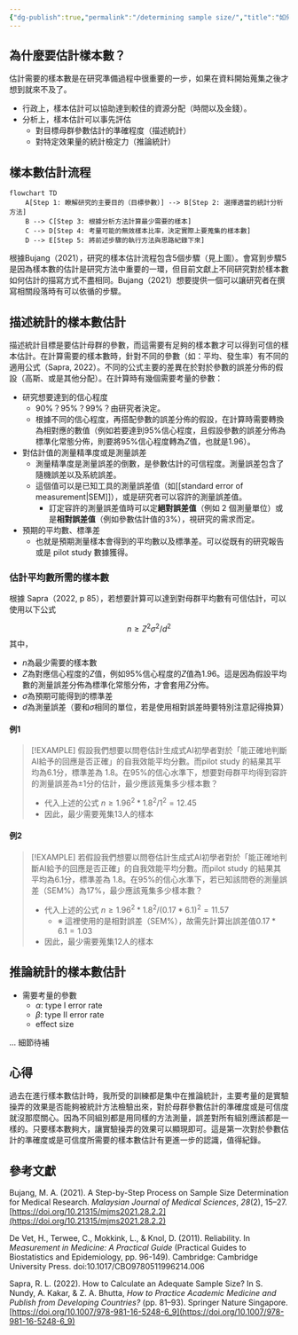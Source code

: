 ```yaml
---
{"dg-publish":true,"permalink":"/determining sample size/","title":"如何決定樣本數？","tags":["guideline","statistics"],"created":"2024-02-05T16:18","updated":"2024-02-06T16:24"}
---
```




## 為什麼要估計樣本數？

估計需要的樣本數是在研究準備過程中很重要的一步，如果在資料開始蒐集之後才想到就來不及了。
- 行政上，樣本估計可以協助達到較佳的資源分配（時間以及金錢）。
- 分析上，樣本估計可以事先評估
    - 對目標母群參數估計的準確程度（描述統計）
    - 對特定效果量的統計檢定力（推論統計）

## 樣本數估計流程


```mermaid
flowchart TD
    A[Step 1: 瞭解研究的主要目的（目標參數）] --> B[Step 2: 選擇適當的統計分析方法]
    B --> C[Step 3: 根據分析方法計算最少需要的樣本]
    C --> D[Step 4: 考量可能的無效樣本比率，決定實際上要蒐集的樣本數]
    D --> E[Step 5: 將前述步驟的執行方法與思路紀錄下來]

```

根據Bujang（2021），研究的樣本估計流程包含5個步驟（見上圖）。會寫到步驟5是因為樣本數的估計是研究方法中重要的一環，但目前文獻上不同研究對於樣本數如何估計的描寫方式不盡相同。Bujang（2021）想要提供一個可以讓研究者在撰寫相關段落時有可以依循的步驟。
## 描述統計的樣本數估計

描述統計目標是要估計母群的參數，而這需要有足夠的樣本數才可以得到可信的樣本估計。在計算需要的樣本數時，針對不同的參數（如：平均、發生率）有不同的適用公式（Sapra, 2022）。不同的公式主要的差異在於對於參數的誤差分佈的假設（高斯、或是其他分配）。在計算時有幾個需要考量的參數：
- 研究想要達到的信心程度
    - 90%？95%？99%？由研究者決定。
    - 根據不同的信心程度，再搭配參數的誤差分佈的假設，在計算時需要轉換為相對應的數值（例如若要達到95%信心程度，且假設參數的誤差分佈為標準化常態分佈，則要將95%信心程度轉為$Z$值，也就是1.96）。
- 對估計值的測量精準度或是測量誤差
    - 測量精準度是測量誤差的倒數，是參數估計的可信程度。測量誤差包含了隨機誤差以及系統誤差。
    - 這個值可以是已知工具的測量誤差值（如[[standard error of measurement\|SEM]]），或是研究者可以容許的測量誤差值。
        - 訂定容許的測量誤差值時可以定**絕對誤差值**（例如 2 個測量單位）或是**相對誤差值**（例如參數估計值的3%），視研究的需求而定。
- 預期的平均數、標準差
    - 也就是預期測量樣本會得到的平均數以及標準差。可以從既有的研究報告或是 pilot study 數據獲得。

### 估計平均數所需的樣本數

根據 Sapra（2022, p 85），若想要計算可以達到對母群平均數有可信估計，可以使用以下公式

$$n \ge Z^2\sigma^2/d^2$$
其中，
- $n$為最少需要的樣本數
- $Z$為對應信心程度的$Z$值，例如95%信心程度的$Z$值為1.96。這是因為假設平均數的測量誤差分佈為標準化常態分佈，才會套用$Z$分佈。
- $\sigma$為預期可能得到的標準差
- $d$為測量誤差（要和$\sigma$相同的單位，若是使用相對誤差時要特別注意記得換算）
#### 例1
> [!EXAMPLE] 假設我們想要以問卷估計生成式AI初學者對於「能正確地判斷AI給予的回應是否正確」的自我效能平均分數。而pilot study 的結果其平均為6.1分，標準差為 1.8。在95%的信心水準下，想要對母群平均得到容許的測量誤差為±1分的估計，最少應該蒐集多少樣本數？
> - 代入上述的公式 $n \ge 1.96^2*1.8^2/1^2 = 12.45$
> - 因此，最少需要蒐集13人的樣本

#### 例2
> [!EXAMPLE] 若假設我們想要以問卷估計生成式AI初學者對於「能正確地判斷AI給予的回應是否正確」的自我效能平均分數。而pilot study 的結果其平均為6.1分，標準差為 1.8。在95%的信心水準下，若已知該問卷的測量誤差（SEM%）為17%，最少應該蒐集多少樣本數？
> - 代入上述的公式 $n \ge 1.96^2*1.8^2 /(0.17*6.1)^2 = 11.57$
>     - ※ 這裡使用的是相對誤差（SEM%），故需先計算出誤差值$0.17*6.1 = 1.03$
> - 因此，最少需要蒐集12人的樣本



## 推論統計的樣本數估計

- 需要考量的參數
    - $\alpha$: type I error rate
    - $\beta$: type II error rate
    - effect size

... 細節待補

## 心得

過去在進行樣本數估計時，我所受的訓練都是集中在推論統計，主要考量的是實驗操弄的效果是否能夠被統計方法檢驗出來，對於母群參數估計的準確度或是可信度就沒那麼關心。因為不同組別都是用同樣的方法測量，誤差對所有組別應該都是一樣的。只要樣本數夠大，讓實驗操弄的效果可以顯現即可。這是第一次對於參數估計的準確度或是可信度所需要的樣本數估計有更進一步的認識，值得紀錄。
## 參考文獻

Bujang, M. A. (2021). A Step-by-Step Process on Sample Size Determination for Medical Research. _Malaysian Journal of Medical Sciences_, _28_(2), 15–27. [https://doi.org/10.21315/mjms2021.28.2.2](https://doi.org/10.21315/mjms2021.28.2.2)

De Vet, H., Terwee, C., Mokkink, L., & Knol, D. (2011). Reliability. In _Measurement in Medicine: A Practical Guide_ (Practical Guides to Biostatistics and Epidemiology, pp. 96-149). Cambridge: Cambridge University Press. doi:10.1017/CBO9780511996214.006

Sapra, R. L. (2022). How to Calculate an Adequate Sample Size? In S. Nundy, A. Kakar, & Z. A. Bhutta, _How to Practice Academic Medicine and Publish from Developing Countries?_ (pp. 81–93). Springer Nature Singapore. [https://doi.org/10.1007/978-981-16-5248-6_9](https://doi.org/10.1007/978-981-16-5248-6_9)